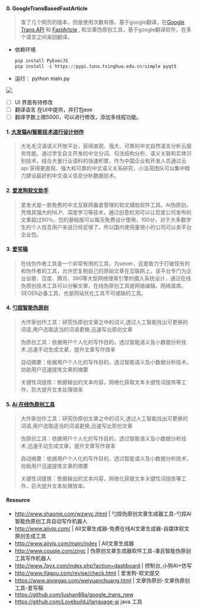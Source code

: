 #### 0. GoogleTransBasedFastArticle

> 查了几个网页的版本，但是使用次数有限，基于google翻译，在[Google Trans API](https://github.com/lushan88a/google_trans_new) 和 [FastArtcle](https://github.com/LovebuildJ/fast-article) , 和文章伪原创工具，基于google翻译软件，在多个语言之间来回翻译。

- 依赖环境

  ```python
  pip install PyExecJS
  pip install -i https://pypi.tuna.tsinghua.edu.cn/simple pyqt5
  ```

- 运行： python main.py

![](https://gitee.com/github-25970295/blogpictureV2/raw/master/image-20210707112850635.png)

- [ ] UI 界面有待修改
- [ ] 翻译语言 在UI中提供，并打包exe
- [ ] 翻译字数上限5000，可以进行修改，添加多线程功能。

#### 1. [大发猫AI智能技术进行设计创作](https://www.xiaofamao.com/)

> 大毛毛汉语语义开放平台，获得直观、强大、可靠的中文自然语言分析云服务性能。通过学生自主开发的中文分词、句法结构分析、语义关联和实体识别技术，结合大量行业语料的快速积累，作为中国企业和开发人员通过云 api 获得更直观、强大和可靠的中文语义关系研究，小法茂团队可以集中精力建设最好的中文语义信息分析数据技术。

#### 2. [爱发狗软文助手](http://www.ifagou.com/revise/check.html)

> 爱发犬是一款免费的中文互联网垂直管理的软文辅助软件工具。AI伪原创，凭借其强大的NLP、深度学习等技术，通过创意检测可以让百度公司发布的文章超过90％。包的基础版可以每天免费设计使用，100分，对于大多数学生的个人信息用户来说已经足够了。所以国内使用量很小的公司可以卖平台企业包。

#### 3. [爱写稿](https://www.aixiegao.com/weiyuanchuang.html)

> 在线伪作者工具是一个非常有用的工具，为seoer，这是致力于打破现有的和伪作者的工具，允许您复制自己的原始文章在互联网上。该平台专门为企业谷歌、百度、腾讯、360等大型网络搜索引擎的摄入系统设计，通过在线伪原创技术工具可以分解文章，在线伪原创工具是网络编辑、网络首席、SEOER必备工具，也是网站优化工具不可或缺的工具。

#### 4.  [勺捏智能伪原创](http://www.shaonie.com/)

> 大作家创作工具：研究伪原创文章之中的词义,透过人工智能找出可更换的词语,用户选取适当的词语更换,迅速写出原创文章
>
> 伪原创工具：依据用户个人化的写作目的，透过智能语义及小数据分析技术,迅速手动生成文章，提升文章写作效率
>
> 自动摘要：依据用户个人化的写作目的，透过智能语义及小数据分析技术，协助用户迅速提炼文章的摘要
>
> 关键性词提炼：依据输出的文本内容，网络化获取文本关键性词提炼等工作，巨大提升文本处理效率

#### 5. [Ai 在线伪原创工具](http://www.shaonie.com/)

> 大作家创作工具：研究伪原创文章之中的词义,透过人工智能找出可更换的词语,用户选取适当的词语更换,迅速写出原创文章
>
> 伪原创工具：依据用户个人化的写作目的，透过智能语义及小数据分析技术,迅速手动生成文章，提升文章写作效率
>
> 自动摘要：依据用户个人化的写作目的，透过智能语义及小数据分析技术，协助用户迅速提炼文章的摘要
>
> 关键性词提炼：依据输出的文本内容，网络化获取文本关键性词提炼等工作，巨大提升文本处理效率。

#### Resource

- http://www.shaonie.com/wzwyc.jhtml | 勺捏伪原创文章生成器工具-勺捏AI智能伪原创工具自动写作机器人
- http://www.aiivip.com/ | AII文章生成器-免费在线AI文章生成器-自媒体软文原创生成工具
- http://www.aiivip.com/main/index | AII文章生成器
- http://www.couqie.com/znyc | 伪原创文章生成器软件工具-凑且智能伪原创工具写作机器人
- http://www.7pyx.com/index.php?action=dashboard | 控制台_小狗AI+仿写
- http://www.ifagou.com/revise/check.html | 爱发狗-软文提交
- https://www.aixiegao.com/weiyuanchuang.html | 文章伪原创-文章伪原创工具-爱写稿
- https://github.com/lushan88a/google_trans_new
- https://github.com/LovebuildJ/language-ai java 工具